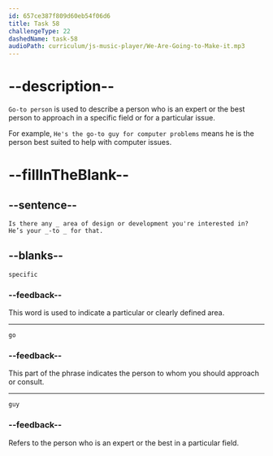 ```yaml
---
id: 657ce387f809d60eb54f06d6
title: Task 58
challengeType: 22
dashedName: task-58
audioPath: curriculum/js-music-player/We-Are-Going-to-Make-it.mp3
---
```

<!--
AUDIO REFERENCE:
Bob: This is Tom, our new graphic designer. Is there any specific area of design or development you're interested in? He’s your go-to guy for that.
-->

# --description--

`Go-to person` is used to describe a person who is an expert or the best person to approach in a specific field or for a particular issue. 

For example, `He's the go-to guy for computer problems` means he is the person best suited to help with computer issues. 

# --fillInTheBlank--

## --sentence--

`Is there any _ area of design or development you're interested in? He’s your _-to _ for that.`

## --blanks--

`specific`

### --feedback--

This word is used to indicate a particular or clearly defined area.

---

`go`

### --feedback--

This part of the phrase indicates the person to whom you should approach or consult.

---

`guy`

### --feedback--

Refers to the person who is an expert or the best in a particular field.
